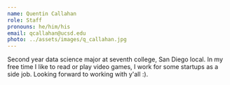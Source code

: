 ```yaml
---
name: Quentin Callahan
role: Staff
pronouns: he/him/his
email: qcallahan@ucsd.edu
photo: ../assets/images/q_callahan.jpg
---
```

Second year data science major at seventh college, San Diego local. In my free time I like to read or play video games, I work for some startups as a side job. Looking forward to working with y'all :).